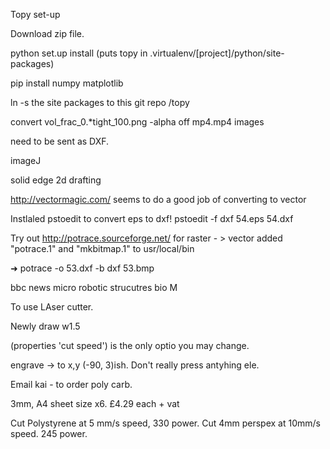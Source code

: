 Topy set-up

Download zip file.

python set.up install (puts topy in .virtualenv/[project]/python/site-packages)

pip install numpy matplotlib

ln -s the site packages to this git repo /topy


convert vol_frac_0.*tight_100.png -alpha off mp4.mp4
images

 need to be sent as DXF.

imageJ


solid edge 2d drafting

http://vectormagic.com/ seems to do a good job of converting to vector

Instlaled pstoedit to convert eps to dxf!
pstoedit -f dxf 54.eps 54.dxf



Try out http://potrace.sourceforge.net/ for raster  - > vector
added  "potrace.1" and "mkbitmap.1" to usr/local/bin

➜ potrace -o 53.dxf -b dxf 53.bmp


bbc news micro robotic strucutres bio M



To use LAser cutter.

Newly draw w1.5

(properties 'cut speed') is the only optio you may change.


engrave -> to x,y (-90, 3)ish. Don't really press antyhing ele.   	


Email kai - to order poly carb.




3mm, A4 sheet size x6.
£4.29 each + vat


Cut Polystyrene at 5 mm/s speed, 330 power.
Cut 4mm perspex at 10mm/s speed. 245 power.

